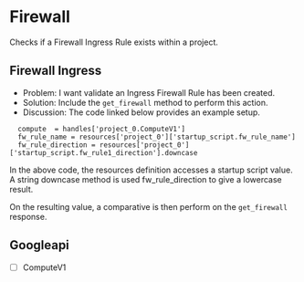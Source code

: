 # Firewall 

Checks if a Firewall Ingress Rule exists within a project.

## Firewall Ingress 

* Problem: I want validate an Ingress Firewall Rule has been created.
* Solution: Include the `get_firewall` method to perform this action.
* Discussion: The code linked below provides an example setup.

```
  compute  = handles['project_0.ComputeV1']
  fw_rule_name = resources['project_0']['startup_script.fw_rule_name']
  fw_rule_direction = resources['project_0']['startup_script.fw_rule1_direction'].downcase
```

In the above code, the resources definition accesses a startup script value.
A string downcase method is used fw_rule_direction to give a lowercase result. 

On the resulting value, a comparative is then perform on the `get_firewall` response. 

## Googleapi 

-[ ] ComputeV1 

